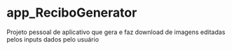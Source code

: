 # app_ReciboGenerator
 Projeto pessoal de aplicativo que gera e faz download de imagens editadas pelos inputs dados pelo usuário
